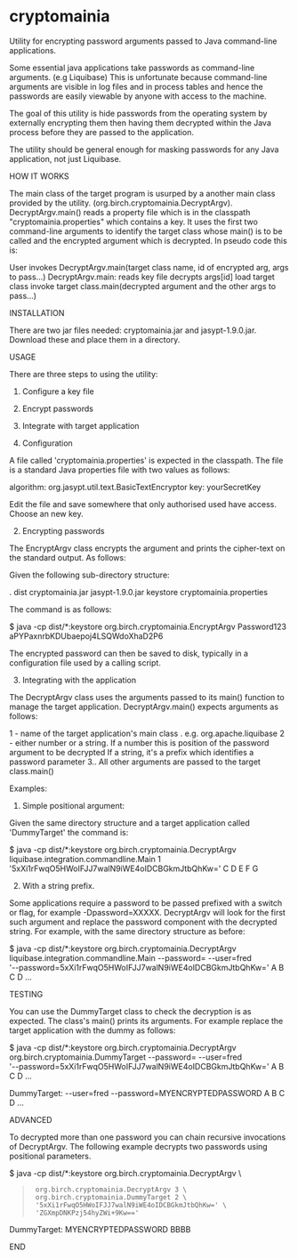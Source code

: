 cryptomainia
============

Utility for encrypting password arguments passed to Java command-line applications.

Some essential java applications take passwords as command-line arguments. 
(e.g Liquibase) This is unfortunate because command-line arguments are visible
in log files and in process tables and hence the passwords are easily viewable
by anyone with access to the machine. 
 
The goal of this utility is hide passwords from the operating system by externally
encrypting them then having them decrypted within the Java process before they
 are passed to the application. 
 
The utility should be general enough for masking passwords for any Java 
application, not just Liquibase.
 
HOW IT WORKS

The main class of the target program is usurped by a another main class provided 
by the utility. (org.birch.cryptomainia.DecryptArgv). DecryptArgv.main() reads 
a property file which is in the classpath "cryptomainia.properties" which contains 
a key. It uses the first two command-line arguments to identify the target class 
whose main() is to be called and the encrypted argument which is decrypted. In 
pseudo code this is:

   User invokes DecryptArgv.main(target class name, id of encrypted arg, args to pass...)
   DecryptArgv.main:
      reads key file 
      decrypts args[id]
      load target class
      invoke target class.main(decrypted argument and the other args to pass...)

INSTALLATION

There are two jar files needed: cryptomainia.jar and jasypt-1.9.0.jar. Download these and 
place them in a directory. 

USAGE

There are three steps to using the utility:

1. Configure a key file
2. Encrypt passwords
3. Integrate with target application

1. Configuration

A file called 'cryptomainia.properties' is expected in the classpath. The file 
is a standard Java properties file with two values as follows:

  algorithm: org.jasypt.util.text.BasicTextEncryptor
  key: yourSecretKey

Edit the file and save somewhere that only authorised used have access. Choose an new key.

2. Encrypting passwords

The EncryptArgv class encrypts the argument and prints
the cipher-text on the standard output. As follows:

Given the following sub-directory structure:
 
 .
    dist
       cryptomainia.jar
       jasypt-1.9.0.jar
    keystore
       cryptomainia.properties

The command is as follows:

$ java -cp dist/*:keystore org.birch.cryptomainia.EncryptArgv Password123
aPYPaxnrbKDUbaepoj4LSQWdoXhaD2P6

The encrypted password can then be saved to disk, typically in a configuration file 
used by a calling script.

3. Integrating with the application

The DecryptArgv class uses the arguments passed to its main() function to manage the
target application.  DecryptArgv.main() expects arguments as follows:

 1 - name of the target application's main class . e.g. org.apache.liquibase
 2 - either number or a string. 
     If a number this is position of the password argument to be decrypted
     If a string, it's a prefix which identifies a password parameter
 3.. All other arguments are passed to the target class.main() 
 
 Examples:
 
 1. Simple positional argument:
 
 Given the same  directory structure and a target application called 'DummyTarget' the command is:
 
  $ java -cp dist/*:keystore org.birch.cryptomainia.DecryptArgv \
     liquibase.integration.commandline.Main 1 '5xXi1rFwqO5HWoIFJJ7walN9iWE4oIDCBGkmJtbQhKw=' C D E F G
 
2. With a string prefix. 

Some applications require a password to be passed prefixed with a switch or flag, for example
-Dpassword=XXXXX. DecryptArgv will look for the first such argument and replace the
password component with the decrypted string. For example, with the same directory structure
as before:

$ java -cp dist/*:keystore org.birch.cryptomainia.DecryptArgv \
     liquibase.integration.commandline.Main --password= --user=fred \
     '--password=5xXi1rFwqO5HWoIFJJ7walN9iWE4oIDCBGkmJtbQhKw=' A B C D ...
   
TESTING

You can use the DummyTarget class to check the decryption is as expected. The class's main()
prints its arguments. For example replace the target application with the dummy as follows:

$ java -cp dist/*:keystore org.birch.cryptomainia.DecryptArgv \
     org.birch.cryptomainia.DummyTarget --password= --user=fred \
     '--password=5xXi1rFwqO5HWoIFJJ7walN9iWE4oIDCBGkmJtbQhKw=' A B C D ...

DummyTarget: --user=fred --password=MYENCRYPTEDPASSWORD A B C D ... 

ADVANCED

To decrypted more than one password you can chain recursive invocations
of DecryptArgv. The following example decrypts two passwords using positional parameters.
 
$ java -cp dist/*:keystore org.birch.cryptomainia.DecryptArgv \
>      org.birch.cryptomainia.DecryptArgv 3 \
>      org.birch.cryptomainia.DummyTarget 2 \
>      '5xXi1rFwqO5HWoIFJJ7walN9iWE4oIDCBGkmJtbQhKw=' \
>      'ZGXmpDNKPzj54hyZWi+9Kw==' 
DummyTarget: MYENCRYPTEDPASSWORD BBBB

END




 
